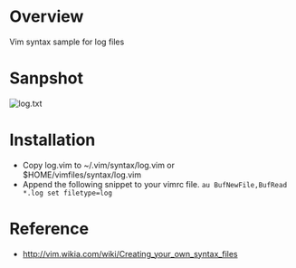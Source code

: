Overview
=========================

Vim syntax sample for log files

Sanpshot
=========================
![log.txt](https://github.com/muscly/VimSyntaxForLog/blob/master/log.txt.png)


Installation
=========================
* Copy log.vim to ~/.vim/syntax/log.vim or $HOME/vimfiles/syntax/log.vim
* Append the following snippet to your vimrc file.
	``au BufNewFile,BufRead *.log set filetype=log``
	 

Reference
=========================
* http://vim.wikia.com/wiki/Creating_your_own_syntax_files
